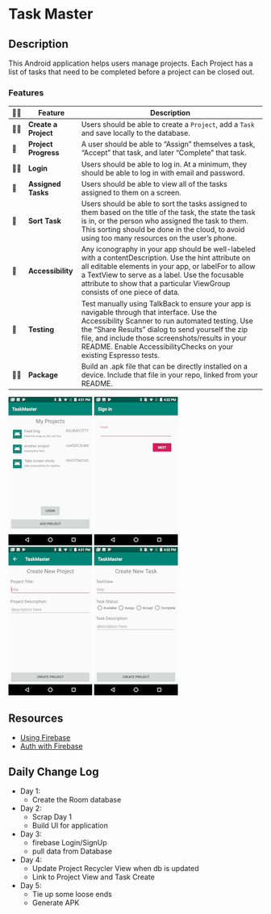# Task Master
## Description
This Android application helps users manage projects. Each Project has a list of tasks that need to be completed before a project can be closed out.
### Features

:ok_woman: | Feature | Description
--- |---- | ----
:ok_woman: | **Create a Project** | Users should be able to create a `Project`, add a `Task` and save locally to the database.
:no_good: | **Project Progress** | A user should be able to “Assign” themselves a task, “Accept” that task, and later “Complete” that task.
 :ok_woman: | **Login** | Users should be able to log in. At a minimum, they should be able to log in with email and password.
 :no_good: | **Assigned Tasks** | Users should be able to view all of the tasks assigned to them on a screen.
 :no_good: | **Sort Task** | Users should be able to sort the tasks assigned to them based on the title of the task, the state the task is in, or the person who assigned the task to them. This sorting should be done in the cloud, to avoid using too many resources on the user’s phone.
 :no_good: | **Accessibility** | Any iconography in your app should be well-labeled with a contentDescription. Use the hint attribute on all editable elements in your app, or labelFor to allow a TextView to serve as a label. Use the focusable attribute to show that a particular ViewGroup consists of one piece of data.
 :no_good: | **Testing** | Test manually using TalkBack to ensure your app is navigable through that interface. Use the Accessibility Scanner to run automated testing. Use the “Share Results” dialog to send yourself the zip file, and include those screenshots/results in your README. Enable AccessibilityChecks on your existing Espresso tests.
 :ok_woman: | **Package** | Build an .apk file that can be directly installed on a device. Include that file in your repo, linked from your README.



 ![Main Page Screenshot](./screenshots/main.png)
 ![Login Page Screenshot](./screenshots/login.png)
 ![Create Project Screenshot](./screenshots/project-create.png)
 ![Create Task Screenshot](./screenshots/task-create.png)

## Resources
- [Using Firebase](https://firebase.google.com/docs/android/setup)
- [Auth with Firebase](https://firebase.google.com/docs/auth/?utm_source=studio)


## Daily Change Log
- Day 1:
    - Create the Room database
- Day 2:
    - Scrap Day 1
    - Build UI for application
- Day 3:
    - firebase Login/SignUp
    - pull data from Database
- Day 4:
    - Update Project Recycler View when db is updated
    - Link to Project View and Task Create
- Day 5:
    - Tie up some loose ends
    - Generate APK